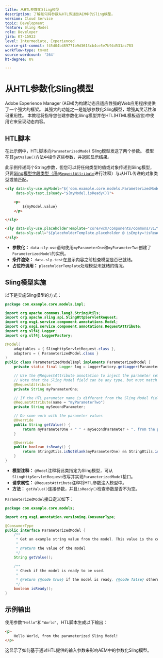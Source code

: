 ```yaml
---
title: 从HTL参数化Sling模型
description: 了解如何将参数从HTL传递到AEM中的Sling模型。
version: Cloud Service
topic: Development
feature: Sling Model
role: Developer
jira: KT-15923
level: Intermediate, Experienced
source-git-commit: f45d04b489771b9d3613cb4ce5e7b94d531ac783
workflow-type: tm+mt
source-wordcount: '264'
ht-degree: 0%

---
```



# 从HTL参数化Sling模型

Adobe Experience Manager (AEM)为构建动态且适应性强的Web应用程序提供了一个强大的框架。 其强大的功能之一是能够参数化Sling模型，增强其灵活性和可重用性。 本教程将指导您创建参数化Sling模型并在HTL(HTML模板语言)中使用它来呈现动态内容。

## HTL脚本

在此示例中，HTL脚本向`ParameterizedModel` Sling模型发送了两个参数。 模型在其`getValue()`方法中操作这些参数，并返回显示结果。

此示例传递两个String参数，但您可以将任何类型的值或对象传递到Sling模型，只要[Sling模型字段类型（用`@RequestAttribute`](#sling-model-implementation)进行注释）与从HTL传递的对象类型或值匹配。

```html
<sly data-sly-use.myModel="${'com.example.core.models.ParameterizedModel' @ myParameterOne='Hello', myParameterTwo='World'}"
     data-sly-test.isReady="${myModel.isReady()}">

    <p>
        ${myModel.value}
    </p>

</sly>

<sly data-sly-use.placeholderTemplate="core/wcm/components/commons/v1/templates.html"
     data-sly-call="${placeholderTemplate.placeholder @ isEmpty=!isReady}">
</sly>
```

- **参数化：** `data-sly-use`语句使用`myParameterOne`和`myParameterTwo`创建了`ParameterizedModel`的实例。
- **条件渲染：** `data-sly-test`在显示内容之前检查模型是否已就绪。
- **占位符调用：** `placeholderTemplate`处理模型未就绪的情况。

## Sling模型实施

以下是实施Sling模型的方式：

```java
package com.example.core.models.impl;

import org.apache.commons.lang3.StringUtils;
import org.apache.sling.api.SlingHttpServletRequest;
import org.osgi.service.component.annotations.Model;
import org.osgi.service.component.annotations.RequestAttribute;
import org.slf4j.Logger;
import org.slf4j.LoggerFactory;

@Model(
    adaptables = { SlingHttpServletRequest.class },
    adapters = { ParameterizedModel.class }
)
public class ParameterizedModelImpl implements ParameterizedModel {
    private static final Logger log = LoggerFactory.getLogger(ParameterizedModelImpl.class);

    // Use the @RequestAttribute annotation to inject the parameter set in the HTL.
    // Note that the Sling Model field can be any type, but must match the type of object or value passed from HTL.
    @RequestAttribute
    private String myParameterOne;

    // If the HTL parameter name is different from the Sling Model field name, use the name attribute to specify the HTL parameter name
    @RequestAttribute(name = "myParameterTwo")
    private String mySecondParameter;

    // Do some work with the parameter values
    @Override
    public String getValue() {
        return myParameterOne + " " + mySecondParameter + ", from the parameterized Sling Model!";
    }

    @Override
    public boolean isReady() {
        return StringUtils.isNotBlank(myParameterOne) && StringUtils.isNotBlank(mySecondParameter);
    }
}
```

- **模型注释：** `@Model`注释将此类指定为Sling模型，可从`SlingHttpServletRequest`改写并实现`ParameterizedModel`接口。
- **请求属性：** `@RequestAttribute`注释将HTL参数注入模型中。
- **方法：** `getValue()`连接参数，并且`isReady()`检查参数是否不为空。

`ParameterizedModel`接口定义如下：

```java
package com.example.core.models;

import org.osgi.annotation.versioning.ConsumerType;

@ConsumerType
public interface ParameterizedModel {
    /**
     * Get an example string value from the model. This value is the concatenation of the two parameters.
     * 
     * @return the value of the model
     */
    String getValue();

    /**
     * Check if the model is ready to be used.
     *
     * @return {@code true} if the model is ready, {@code false} otherwise
     */
    boolean isReady();
}
```

## 示例输出

使用参数`"Hello"`和`"World"`，HTL脚本生成以下输出：

```html
<p>
    Hello World, from the parameterized Sling Model!
</p>
```

这显示了如何基于通过HTL提供的输入参数来影响AEM中的参数化Sling模型。

